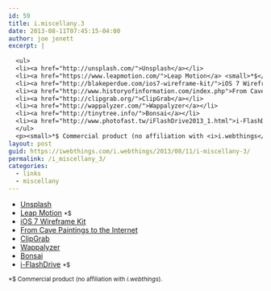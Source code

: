 ```yaml
---
id: 59
title: i.miscellany.3
date: 2013-08-11T07:45:15-04:00
author: joe jenett
excerpt: |
  
  <ul>
  <li><a href="http://unsplash.com/">Unsplash</a></li>
  <li><a href="https://www.leapmotion.com/">Leap Motion</a> <small>*$</small></li>
  <li><a href="http://blakeperdue.com/ios7-wireframe-kit/">iOS 7 Wireframe Kit</a></li>
  <li><a href="http://www.historyofinformation.com/index.php">From Cave Paintings to the Internet</a></li>
  <li><a href="http://clipgrab.org/">ClipGrab</a></li>
  <li><a href="http://wappalyzer.com/">Wappalyzer</a></li>
  <li><a href="http://tinytree.info/">Bonsai</a></li>
  <li><a href="http://www.photofast.tw/iFlashDrive2013_1.html">i-FlashDrive</a> <small>*$</small></li>
  </ul>
  <p><small>*$ Commercial product (no affiliation with <i>i.webthings</i>).</small></p>
layout: post
guid: https://iwebthings.com/i.webthings/2013/08/11/i-miscellany-3/
permalink: /i_miscellany_3/
categories:
  - links
  - miscellany
---
```

  * [Unsplash](http://unsplash.com/)
  * [Leap Motion](https://www.leapmotion.com/) <small>*$</small>
  * [iOS 7 Wireframe Kit](http://blakeperdue.com/ios7-wireframe-kit/)
  * [From Cave Paintings to the Internet](http://www.historyofinformation.com/index.php)
  * [ClipGrab](http://clipgrab.org/)
  * [Wappalyzer](http://wappalyzer.com/)
  * [Bonsai](http://tinytree.info/)
  * [i-FlashDrive](http://www.photofast.tw/iFlashDrive2013_1.html) <small>*$</small>

<small>*$ Commercial product (no affiliation with <i>i.webthings</i>).</small>